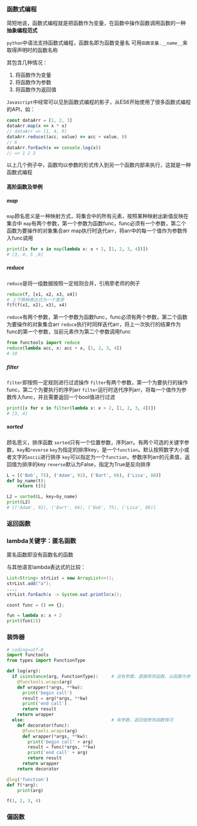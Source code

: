 ### 函数式编程

简短地说，函数式编程就是把函数作为变量，在函数中操作函数调用函数的一种 **抽象编程范式**

`python`中语法支持函数式编程，函数名即为函数变量名
可用`函数变量.__name__`来取得声明时的函数名称

其包含几种情况：

1. 将函数作为变量
2. 将函数作为参数
3. 将函数作为返回值

`Javascript`中经常可以见到函数式编程的影子，从ES6开始使用了很多函数式编程的API，如：

```js
const dataArr = [1, 2, 3]
dataArr.map(x => x * x)
// dataArr => [1, 4, 9]
dataArr.reduce((acc, value) => acc + value, 0)
// 6
dataArr.forEach(x => console.log(x))
// => 1 2 3
```

以上几个例子中，函数均以参数的形式传入到另一个函数内部来执行，这就是一种函数式编程

#### 高阶函数及举例

##### map

`map`顾名思义是一种映射方式，将集合中的所有元素，按照某种映射出新值反映在集合中
`map`有两个参数，第一个参数为函数func，func必须有一个参数，第二个函数为要操作的对象集合arr
map执行时迭代arr，将arr中的每一个值作为参数传入func调用

```py
print([x for x in map(lambda x: x + 2, [1, 2, 3, 4])])
# [3, 4, 5 ,6]
```

##### reduce

`reduce`是将一组数据按照一定规则合并，引用廖老师的例子

```py
reduce(f, [x1, x2, x3, x4])
# 上下两种表达式为一个意思
f(f(f(x1, x2), x3), x4)
```

`reduce`有两个参数，第一个参数为函数func，func必须有两个参数，第二个函数为要操作的对象集合arr
`reduce`执行时同样迭代arr，将上一次执行的结果作为func的第一个参数，当前元素作为第二个参数调用func

```py
from functools import reduce
reduce(lambda acc, x: acc + x, [1, 2, 3, 4])
# 10
```

##### filter

`filter`即按照一定规则进行过滤操作
`filter`有两个参数，第一个为要执行的操作func，第二个为要执行的序列arr
`filter`运行时迭代序列arr，将每一个值作为参数传入func，并且需要返回一个bool值进行过滤

```py
print([x for x in filter(lambda x: x > 2, [1, 2, 3, 4])])
# [3, 4]
```

##### sorted

顾名思义，排序函数
`sorted`只有一个位置参数，序列arr。有两个可选的关键字参数，`key`和`reverse`
`key`为指定的排序key，是一个`function`。默认按照数字大小或者文字的`ascii`进行排序
`key`可以指定为一个`function`，参数序列arr的元素值，返回值为排序的key
`reverse`默认为False，指定为True是反向排序

```py
L = [('Bob', 75), ('Adam', 92), ('Bart', 66), ('Lisa', 88)]
def by_name(t):
    return t[0]

L2 = sorted(L, key=by_name)
print(L2)
# [('Adam', 92), ('Bart', 66), ('Bob', 75), ('Lisa', 88)]
```

### 返回函数

### lambda关键字：匿名函数

匿名函数即没有函数名的函数

与其他语言lambda表达式的比较：

```java
List<String> strList = new ArrayList<>();
strList.add("a");
...;
strList.forEach(x -> System.out.println(x));
```

```js
cosnt func = () => {};
```

```py
fun = lambda x: x + 2
print(fun(2))
```

### 装饰器

```py
# coding=utf-8
import functools
from types import FunctionType

def log(arg):
  if isinstance(arg, FunctionType):     # 没有参数，直接修饰函数，以函数为参的情况
    @functools.wraps(arg)
    def wrapper(*args, **kw):
      print('begin call')
      result = arg(*args, **kw)
      print('end call')
      return result
    return wrapper
  else:                                 # 有参数，返回值修饰函数情况
    def decorator(func):
      @functools.wraps(arg)
      def wrapper(*args, **kw):
        print('begin call' + arg)
        result = func(*args, **kw)
        print('end call' + arg)
        return result
      return wrapper
    return decorator

@log('function')
def f(*arg):
    print(arg)

f(1, 2, 3, 4)
```

### 偏函数
